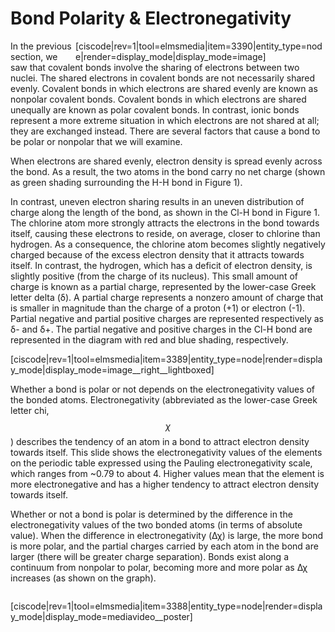 <div style="float:right;margin:auto"><ebook-button title="Electronegativity" link="https://genchem.science.psu.edu/07-1-electronegativity"></ebook-button></div>

<div style="float:right;margin:auto"><ebook-button title="Bond dipoles" link="https://genchem.science.psu.edu/07-2-bond-dipoles"></ebook-button></div>


# Bond Polarity & Electronegativity

<div style="float:right;max-width:400px;margin:auto">
[ciscode|rev=1|tool=elmsmedia|item=3390|entity_type=node|render=display_mode|display_mode=image]</div>

In the previous section, we saw that covalent bonds involve the sharing of electrons between two nuclei. The shared electrons in covalent bonds are not necessarily shared evenly. Covalent bonds in which electrons are shared evenly are known as nonpolar covalent bonds. Covalent bonds in which electrons are shared unequally are known as polar covalent bonds. In contrast, ionic bonds represent a more extreme situation in which electrons are not shared at all; they are exchanged instead. There are several factors that cause a bond to be polar or nonpolar that we will examine.




When electrons are shared evenly, electron density is spread evenly across the bond. As a result, the two atoms in the bond carry no net charge (shown as green shading surrounding the H-H bond in Figure 1).

In contrast, uneven electron sharing results in an uneven distribution of charge along the length of the bond, as shown in the Cl-H bond in Figure 1. The chlorine atom more strongly attracts the electrons in the bond towards itself, causing these electrons to reside, on average, closer to chlorine than hydrogen. As a consequence, the chlorine atom becomes slightly negatively charged because of the excess electron density that it attracts towards itself. In contrast, the hydrogen, which has a deficit of electron density, is slightly positive (from the charge of its nucleus). This small amount of charge is known as a partial charge, represented by the lower-case Greek letter delta (δ). A partial charge represents a nonzero amount of charge that is smaller in magnitude than the charge of a proton (+1) or electron (-1). Partial negative and partial positive charges are represented respectively as δ- and δ+. The partial negative and positive charges in the Cl-H bond are represented in the diagram with red and blue shading, respectively.

[ciscode|rev=1|tool=elmsmedia|item=3389|entity_type=node|render=display_mode|display_mode=image__right__lightboxed]

Whether a bond is polar or not depends on the electronegativity values of the bonded atoms. Electronegativity (abbreviated as the lower-case Greek letter chi, $$\chi$$) describes the tendency of an atom in a bond to attract electron density towards itself. This slide shows the electronegativity values of the elements on the periodic table expressed using the Pauling electronegativity scale, which ranges from ~0.79 to about 4. Higher values mean that the element is more electronegative and has a higher tendency to attract electron density towards itself.


Whether or not a bond is polar is determined by the difference in the electronegativity values of the two bonded atoms (in terms of absolute value). When the difference in electronegativity (Δχ) is large, the more bond is more polar, and the partial charges carried by each atom in the bond are larger (there will be greater charge separation). Bonds exist along a continuum from nonpolar to polar, becoming more and more polar as Δχ increases (as shown on the graph).

<div class="spacer" style="display:block;overflow:hidden;width:100%;"></div>

<media-video>[ciscode|rev=1|tool=elmsmedia|item=3388|entity_type=node|render=display_mode|display_mode=mediavideo__poster]</media-video>

<houck-math> </houck-math>





